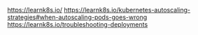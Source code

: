 https://learnk8s.io/
https://learnk8s.io/kubernetes-autoscaling-strategies#when-autoscaling-pods-goes-wrong
https://learnk8s.io/troubleshooting-deployments
